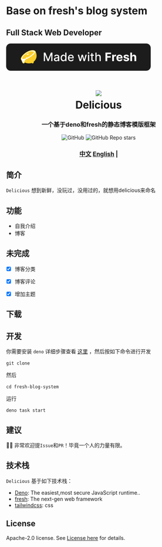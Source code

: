 <!--
 * @Date: 2023-02-21 01:24:24
 * @LastEditors: shijianzhong 994129509@qq.com
 * @LastEditTime: 2023-03-09 14:52:43
 * @FilePath: /www-main/README_EN.md
-->
# Base on fresh's blog system

## Full Stack Web Developer

![Made with Fresh(dark)](./static/fresh-badge-dark.svg)

<h1 align="center">
  <img src="./mdicon.png" width="128" />
  <br>
  Delicious
  <br>
</h1>

<h3 align="center">
一个基于deno和fresh的静态博客模版框架
</h3>

<div align="center">
<img alt="GitHub" src="https://img.shields.io/github/license/shijianzhong/fresh-blog-system?color=%23">
<img alt="GitHub Repo stars" src="https://img.shields.io/github/stars/shijianzhong/fresh-blog-system?style=social">
</div>

<h3 align="center">
<a href="https://github.com/shijianzhong/fresh-blog-system/master/README.md" target="_blank">中文</a>
<a href="https://github.com/shijianzhong/fresh-blog-system/master/README_EN.md">English</a> |
</h3>

## 简介

`Delicious` 想到新鲜，没玩过，没用过的，就想用delicious来命名

## 功能

- 自我介绍
- 博客

## 未完成

- [x] 博客分类
- [x] 博客评论
- [x] 增加主题


## 下载



## 开发

你需要安装 `deno` 详细步骤查看 [这里](https://tauri.app/zh-cn/v1/guides/getting-started/prerequisites) ，然后按如下命令进行开发

```shell
git clone
```

然后

```shell
cd fresh-blog-system
```

运行

```shell
deno task start
```

## 建议

👏🏻 非常欢迎提`Issue`和`PR`！毕竟一个人的力量有限。

## 技术栈

`Delicious` 基于如下技术栈：

- [Deno](https://deno.land/): The easiest,most secure JavaScript runtime..
- [fresh](https://fresh.deno.dev/): The next-gen web framework
- [tailwindcss](https://www.tailwindcss.cn/): css

## License

Apache-2.0 license. See [License here](./LICENSE) for details.
